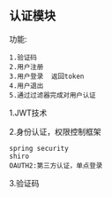 认证模块
-----------------------------------------------------------------------------------------------------------------------
功能:

    1.验证码
    2.用户注册
    3.用户登录  返回token
    4.用户退出
    5.通过过滤器完成对用户认证

1.JWT技术

2.身份认证，权限控制框架

    spring security
    shiro
    OAUTH2:第三方认证，单点登录

3.验证码